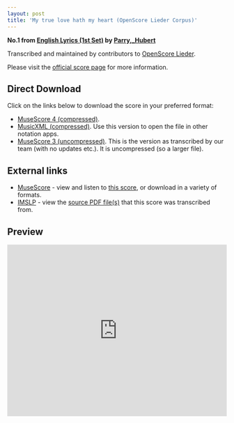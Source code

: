 ```yaml
---
layout: post
title: 'My true love hath my heart (OpenScore Lieder Corpus)'
---
```


__No.1 from [English Lyrics (1st Set)](https://fourscoreandmore.org/openscore/lieder/Parry,_Hubert/English_Lyrics_%281st_Set%29/) by [Parry,_Hubert](https://fourscoreandmore.org/openscore/lieder/Parry,_Hubert)__

Transcribed and maintained by contributors to [OpenScore Lieder].

Please visit the [official score page] for more information.

[official score page]: https://musescore.com/openscore-lieder-corpus/scores/6425218
[OpenScore Lieder]: https://musescore.com/openscore-lieder-corpus

## Direct Download

Click on the links below to download the score in your preferred format:
- [MuseScore 4 (compressed)](https://fourscoreandmore.org/openscore/lieder/Parry,_Hubert/English_Lyrics_%281st_Set%29/1_My_true_love_hath_my_heart.mscz).
- [MusicXML (compressed)](https://fourscoreandmore.org/openscore/lieder/Parry,_Hubert/English_Lyrics_%281st_Set%29/1_My_true_love_hath_my_heart.mxl). Use this version to open the file in other notation apps.
- [MuseScore 3 (uncompressed)](https://raw.githubusercontent.com/OpenScore/Lieder/refs/heads/main/scores/Parry,_Hubert/English_Lyrics_%281st_Set%29/1_My_true_love_hath_my_heart/lc6425218.mscx). This is the version as transcribed by our team (with no updates etc.). It is uncompressed (so a larger file).

## External links

- [MuseScore] - view and listen to [this score][MuseScore], or download in a variety of formats.
- [IMSLP] - view the [source PDF file(s)][IMSLP] that this score was transcribed from.

[MuseScore]: https://musescore.com/score/6425218
[IMSLP]: https://imslp.org/wiki/Special:ReverseLookup/33700

## Preview

<iframe width="100%" height="394" src="https://musescore.com/openscore-lieder-corpus/scores/6425218/embed" frameborder="0" allowfullscreen allow="autoplay; fullscreen"></iframe>
